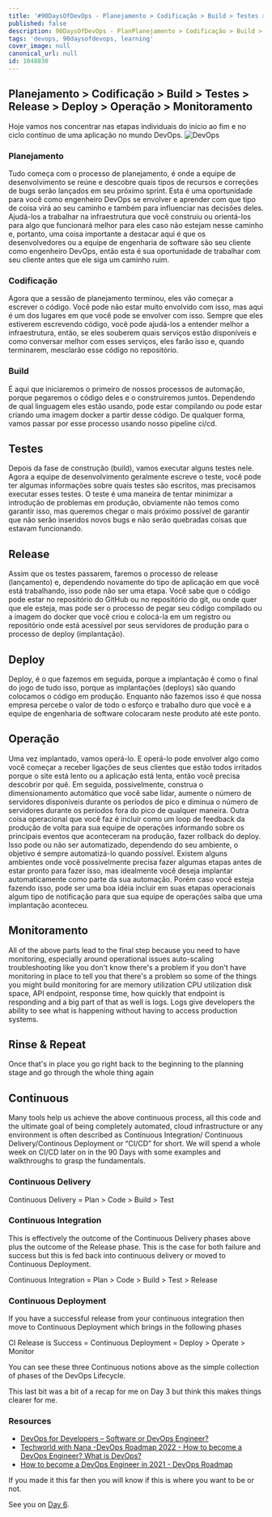 ```yaml
---
title: '#90DaysOfDevOps - Planejamento > Codificação > Build > Testes > Release > Deploy > Operação > Monitoramento > - Dia 5'
published: false
description: 90DaysOfDevOps - PlanPlanejamento > Codificação > Build > Testes > Release > Deploy > Operação > Monitoramento >
tags: 'devops, 90daysofdevops, learning'
cover_image: null
canonical_url: null
id: 1048830
---
```


## Planejamento > Codificação > Build > Testes > Release > Deploy > Operação > Monitoramento

Hoje vamos nos concentrar nas etapas individuais do início ao fim e no ciclo contínuo de uma aplicação no mundo DevOps.
![DevOps](/Days/Images/Day5_DevOps8.png)

### Planejamento

Tudo começa com o processo de planejamento, é onde a equipe de desenvolvimento se reúne e descobre quais tipos de recursos e correções de bugs serão lançados em seu próximo sprint. Esta é uma oportunidade para você como engenheiro DevOps se envolver e aprender com que tipo de coisa virá ao seu caminho e também para  influenciar nas decisões deles. Ajudá-los a trabalhar na infraestrutura que você construiu ou orientá-los para algo que funcionará melhor para eles caso não estejam nesse caminho e, portanto, uma coisa importante a destacar aqui é que os desenvolvedores ou a equipe de engenharia de software são seu cliente como engenheiro DevOps, então esta é sua oportunidade de trabalhar com seu cliente antes que ele siga um caminho ruim.

### Codificação

Agora que a sessão de planejamento terminou, eles vão começar a escrever o código. Você pode não estar muito envolvido com isso, mas aqui é um dos lugares em que você pode se envolver com isso. Sempre que eles estiverem escrevendo código, você pode ajudá-los a entender melhor a infraestrutura, então, se eles souberem quais serviços estão disponíveis e como conversar melhor com esses serviços, eles farão isso e, quando terminarem, mesclarão esse código no repositório.

### Build

É aqui que iniciaremos o primeiro de nossos processos de automação, porque pegaremos o código deles e o construiremos juntos. Dependendo de qual linguagem eles estão usando, pode estar compilando ou pode estar criando uma imagem docker a partir desse código. De qualquer forma, vamos passar por esse processo usando nosso pipeline ci/cd.

## Testes

Depois da fase de construção (build), vamos executar alguns testes nele. Agora a equipe de desenvolvimento geralmente escreve o teste, você pode ter algumas informações sobre quais testes são escritos, mas precisamos executar esses testes. O teste é uma maneira de tentar minimizar a introdução de problemas em produção, obviamente não temos como garantir isso, mas queremos chegar o mais próximo possível de garantir que não serão inseridos novos bugs e não serão quebradas coisas que estavam funcionando.

## Release

Assim que os testes passarem, faremos o processo de release (lançamento) e, dependendo novamente do tipo de aplicação em que você está trabalhando, isso pode não ser uma etapa. Você sabe que o código pode estar no repositório do GitHub ou no repositório do git, ou onde quer que ele esteja, mas pode ser o processo de pegar seu código compilado ou a imagem do docker que você criou e colocá-la em um registro ou repositório onde está acessível por seus servidores de produção para o processo de deploy (implantação).

## Deploy

Deploy, é o que fazemos em seguida, porque a implantação é como o final do jogo de tudo isso, porque as implantações (deploys) são quando colocamos o código em produção. Enquanto não fazemos isso é que nossa empresa percebe o valor de todo o esforço e trabalho duro que você e a equipe de engenharia de software colocaram neste produto até este ponto.

## Operação

Uma vez implantado, vamos operá-lo. E operá-lo pode envolver algo como você começar a receber ligações de seus clientes que estão todos irritados porque o site está lento ou a aplicação está lenta, então você precisa descobrir por quê. Em seguida, possivelmente, construa o dimensionamento automático que você sabe lidar, aumente o número de servidores disponíveis durante os períodos de pico e diminua o número de servidores durante os períodos fora do pico de qualquer maneira. Outra coisa operacional que você faz é incluir como um loop de feedback da produção de volta para sua equipe de operações informando sobre os principais eventos que aconteceram na produção, fazer rollback do deploy. Isso pode ou não ser automatizado, dependendo do seu ambiente, o objetivo é sempre automatizá-lo quando possível. Existem alguns ambientes onde você possivelmente precisa fazer algumas etapas antes de estar pronto para fazer isso, mas idealmente você deseja implantar automaticamente como parte da sua automação. Porém caso você esteja fazendo isso, pode ser uma boa idéia incluir em suas etapas operacionais algum tipo de notificação para que sua equipe de operações saiba que uma implantação aconteceu.

## Monitoramento

All of the above parts lead to the final step because you need to have monitoring, especially around operational issues auto-scaling troubleshooting like you don't know
there's a problem if you don't have monitoring in place to tell you that there's a problem so some of the things you might build monitoring for are memory utilization CPU utilization disk space, API endpoint, response time, how quickly that endpoint is responding and a big part of that as well is logs. Logs give developers the ability to see what is happening without having to access production systems.

## Rinse & Repeat

Once that's in place you go right back to the beginning to the planning stage and go through the whole thing again

## Continuous

Many tools help us achieve the above continuous process, all this code and the ultimate goal of being completely automated, cloud infrastructure or any environment is often described as Continuous Integration/ Continuous Delivery/Continous Deployment or “CI/CD” for short. We will spend a whole week on CI/CD later on in the 90 Days with some examples and walkthroughs to grasp the fundamentals.

### Continuous Delivery

Continuous Delivery = Plan > Code > Build > Test

### Continuous Integration

This is effectively the outcome of the Continuous Delivery phases above plus the outcome of the Release phase. This is the case for both failure and success but this is fed back into continuous delivery or moved to Continuous Deployment.

Continuous Integration = Plan > Code > Build > Test > Release

### Continuous Deployment

If you have a successful release from your continuous integration then move to Continuous Deployment which brings in the following phases

CI Release is Success = Continuous Deployment = Deploy > Operate > Monitor

You can see these three Continuous notions above as the simple collection of phases of the DevOps Lifecycle.

This last bit was a bit of a recap for me on Day 3 but think this makes things clearer for me.

### Resources

- [DevOps for Developers – Software or DevOps Engineer?](https://www.youtube.com/watch?v=a0-uE3rOyeU)
- [Techworld with Nana -DevOps Roadmap 2022 - How to become a DevOps Engineer? What is DevOps?](https://www.youtube.com/watch?v=9pZ2xmsSDdo&t=125s)
- [How to become a DevOps Engineer in 2021 - DevOps Roadmap](https://www.youtube.com/watch?v=5pxbp6FyTfk)

If you made it this far then you will know if this is where you want to be or not.

See you on [Day 6](day06.md).
